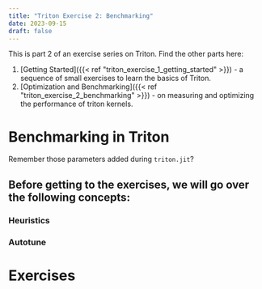 ```yaml
---
title: "Triton Exercise 2: Benchmarking"
date: 2023-09-15
draft: false
---
```


This is part 2 of an exercise series on Triton. Find the other parts here:
1. [Getting Started]({{< ref "triton_exercise_1_getting_started" >}}) - a sequence of small exercises to learn the basics of Triton.
2. [Optimization and Benchmarking]({{< ref "triton_exercise_2_benchmarking" >}}) - on measuring and optimizing the performance of triton kernels.


# Benchmarking in Triton
Remember those parameters added during `triton.jit`?


Before getting to the exercises, we will go over the following concepts:
- 

### Heuristics

### Autotune

# Exercises